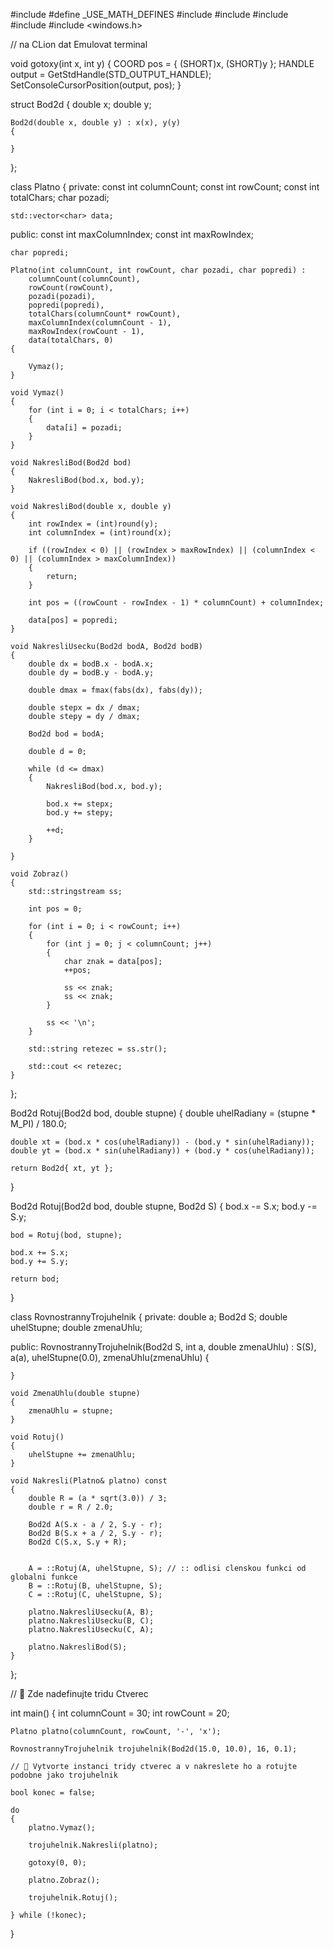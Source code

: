 #include <cstdio>
#define _USE_MATH_DEFINES
#include <cmath>
#include <vector>
#include <iostream>
#include <sstream>
#include <windows.h>

// na CLion dat Emulovat terminal

void gotoxy(int x, int y)
{
    COORD pos = { (SHORT)x, (SHORT)y };
    HANDLE output = GetStdHandle(STD_OUTPUT_HANDLE);
    SetConsoleCursorPosition(output, pos);
}

struct Bod2d
{
    double x;
    double y;

    Bod2d(double x, double y) : x(x), y(y)
    {

    }
};

class Platno
{
private:
    const int columnCount;
    const int rowCount;
    const int totalChars;
    char pozadi;

    std::vector<char> data;
public:
    const int maxColumnIndex;
    const int maxRowIndex;

    char popredi;

    Platno(int columnCount, int rowCount, char pozadi, char popredi) :
        columnCount(columnCount),
        rowCount(rowCount),
        pozadi(pozadi),
        popredi(popredi),
        totalChars(columnCount* rowCount),
        maxColumnIndex(columnCount - 1),
        maxRowIndex(rowCount - 1),
        data(totalChars, 0)
    {

        Vymaz();
    }

    void Vymaz()
    {
        for (int i = 0; i < totalChars; i++)
        {
            data[i] = pozadi;
        }
    }

    void NakresliBod(Bod2d bod)
    {
        NakresliBod(bod.x, bod.y);
    }

    void NakresliBod(double x, double y)
    {
        int rowIndex = (int)round(y);
        int columnIndex = (int)round(x);

        if ((rowIndex < 0) || (rowIndex > maxRowIndex) || (columnIndex < 0) || (columnIndex > maxColumnIndex))
        {
            return;
        }

        int pos = ((rowCount - rowIndex - 1) * columnCount) + columnIndex;

        data[pos] = popredi;
    }

    void NakresliUsecku(Bod2d bodA, Bod2d bodB)
    {
        double dx = bodB.x - bodA.x;
        double dy = bodB.y - bodA.y;

        double dmax = fmax(fabs(dx), fabs(dy));

        double stepx = dx / dmax;
        double stepy = dy / dmax;

        Bod2d bod = bodA;

        double d = 0;

        while (d <= dmax)
        {
            NakresliBod(bod.x, bod.y);

            bod.x += stepx;
            bod.y += stepy;

            ++d;
        }

    }

    void Zobraz()
    {
        std::stringstream ss;

        int pos = 0;

        for (int i = 0; i < rowCount; i++)
        {
            for (int j = 0; j < columnCount; j++)
            {
                char znak = data[pos];
                ++pos;

                ss << znak;
                ss << znak;
            }

            ss << '\n';
        }

        std::string retezec = ss.str();

        std::cout << retezec;
    }
};

Bod2d Rotuj(Bod2d bod, double stupne)
{
    double uhelRadiany = (stupne * M_PI) / 180.0;

    double xt = (bod.x * cos(uhelRadiany)) - (bod.y * sin(uhelRadiany));
    double yt = (bod.x * sin(uhelRadiany)) + (bod.y * cos(uhelRadiany));

    return Bod2d{ xt, yt };
}

Bod2d Rotuj(Bod2d bod, double stupne, Bod2d S)
{
    bod.x -= S.x;
    bod.y -= S.y;

    bod = Rotuj(bod, stupne);

    bod.x += S.x;
    bod.y += S.y;

    return bod;
}

class RovnostrannyTrojuhelnik
{
private:
    double a;
    Bod2d S;
    double uhelStupne;
    double zmenaUhlu;

public:
    RovnostrannyTrojuhelnik(Bod2d S, int a, double zmenaUhlu) : S(S), a(a), uhelStupne(0.0), zmenaUhlu(zmenaUhlu)
    {

    }

    void ZmenaUhlu(double stupne)
    {
        zmenaUhlu = stupne;
    }

    void Rotuj()
    {
        uhelStupne += zmenaUhlu;
    }

    void Nakresli(Platno& platno) const
    {
        double R = (a * sqrt(3.0)) / 3;
        double r = R / 2.0;

        Bod2d A(S.x - a / 2, S.y - r);
        Bod2d B(S.x + a / 2, S.y - r);
        Bod2d C(S.x, S.y + R);

        
        A = ::Rotuj(A, uhelStupne, S); // :: odlisi clenskou funkci od globalni funkce
        B = ::Rotuj(B, uhelStupne, S);
        C = ::Rotuj(C, uhelStupne, S);

        platno.NakresliUsecku(A, B);
        platno.NakresliUsecku(B, C);
        platno.NakresliUsecku(C, A);

        platno.NakresliBod(S);
    }
};

// 🚀 Zde nadefinujte tridu Ctverec

int main()
{
    int columnCount = 30;
    int rowCount = 20;

    Platno platno(columnCount, rowCount, '-', 'x');

    RovnostrannyTrojuhelnik trojuhelnik(Bod2d(15.0, 10.0), 16, 0.1);

    // 🍌 Vytvorte instanci tridy ctverec a v nakreslete ho a rotujte podobne jako trojuhelnik

    bool konec = false;

    do
    {
        platno.Vymaz();

        trojuhelnik.Nakresli(platno);

        gotoxy(0, 0);

        platno.Zobraz();

        trojuhelnik.Rotuj();

    } while (!konec);
}
